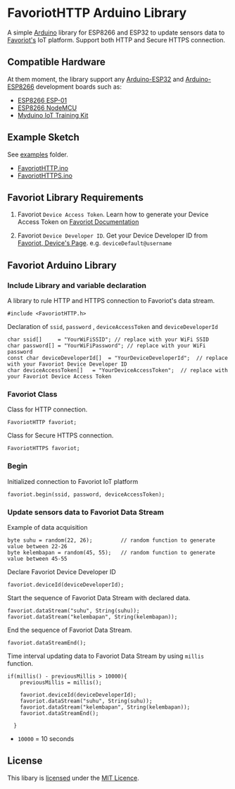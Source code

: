 # FavoriotHTTP Arduino Library

A simple [Arduino](https://arduino.cc/) library for ESP8266 and ESP32 to update sensors data to [Favoriot's](https://platform.favoriot.com/) IoT platform. Support both HTTP and Secure HTTPS connection.

## Compatible Hardware

At them moment, the library support any [Arduino-ESP32](https://github.com/espressif/arduino-esp32) and [Arduino-ESP8266](https://github.com/esp8266/Arduino) development boards such as:
* [ESP8266 ESP-01](https://www.myduino.com/index.php?route=product/product&product_id=712)
* [ESP8266 NodeMCU](https://www.myduino.com/index.php?route=product/product&product_id=920)
* [Myduino IoT Training Kit](https://www.myduino.com/index.php?route=product/product&product_id=1004)

## Example Sketch

See [examples](examples) folder.
* [FavoriotHTTP.ino](examples/FavoriotHTTP/FavoriotHTTP.ino)
* [FavoriotHTTPS.ino](examples/FavoriotHTTPS/FavoriotHTTPS.ino)

## Favoriot Library Requirements

1. Favoriot `Device Access Token`. Learn how to generate your Device Access Token on [Favoriot Documentation](https://platform.favoriot.com/tutorial/v2/#device-access-token)

2. Favoriot `Device Developer ID`. Get your Device Developer ID from [Favoriot, Device's Page](https://platform.favoriot.com/v2/iot/devices). e.g. `deviceDefault@username`

## Favoriot Arduino Library

### Include Library and variable declaration

A library to rule HTTP and HTTPS connection to Favoriot's data stream.

```arduino
#include <FavoriotHTTP.h>
```

Declaration of `ssid`, `password` , `deviceAccessToken` and `deviceDeveloperId`

```arduino
char ssid[]     = "YourWiFiSSID"; // replace with your WiFi SSID
char password[] = "YourWiFiPassword"; // replace with your WiFi password
const char deviceDeveloperId[]  = "YourDeviceDeveloperId";  // replace with your Favoriot Device Developer ID
char deviceAccessToken[]   = "YourDeviceAccessToken";  // replace with your Favoriot Device Access Token
```
### Favoriot Class

Class for HTTP connection.

```arduino
FavoriotHTTP favoriot;
```

Class for Secure HTTPS connection.

```arduino
FavoriotHTTPS favoriot;
```

### Begin

Initialized connection to Favoriot IoT platform

```arduino
favoriot.begin(ssid, password, deviceAccessToken); 
```

### Update sensors data to Favoriot Data Stream

Example of data acquisition

```arduino
byte suhu = random(22, 26);         // random function to generate value between 22-26
byte kelembapan = random(45, 55);   // random function to generate value between 45-55
```

Declare Favoriot Device Developer ID

```arduino
favoriot.deviceId(deviceDeveloperId);
```
Start the sequence of Favoriot Data Stream with declared data. 

```arduino
favoriot.dataStream("suhu", String(suhu));
favoriot.dataStream("kelembapan", String(kelembapan));
```

End the sequence of Favoriot Data Stream.

```arduino
favoriot.dataStreamEnd();
```

Time interval updating data to Favoriot Data Stream by using `millis` function.
```arduino
if(millis() - previousMillis > 10000){
    previousMillis = millis();

    favoriot.deviceId(deviceDeveloperId);
    favoriot.dataStream("suhu", String(suhu));
    favoriot.dataStream("kelembapan", String(kelembapan));
    favoriot.dataStreamEnd();

  }
```
* `10000` = 10 seconds

## License

This libary is [licensed](LICENSE) under the [MIT Licence](https://en.wikipedia.org/wiki/MIT_License).
